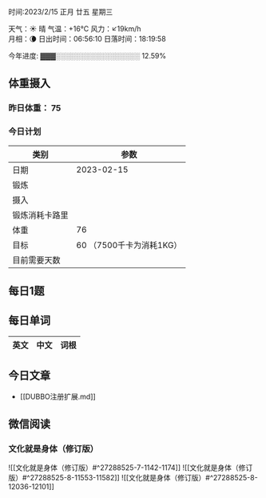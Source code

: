 

时间:2023/2/15 正月 廿五 星期三

天气：☀️   晴 气温：+16°C 风力：↙19km/h  
月相：🌘 日出时间：06:56:10 日落时间：18:19:58

今年进度: ▓▓▓░░░░░░░░░░░░░░░░░ 12.59%

## 体重摄入

### 昨日体重： 75
### 今日计划
| 类别           | 参数                    |
| -------------- | ----------------------- |
| 日期           | 2023-02-15               |
| 锻炼           |               |
| 摄入           |  |
| 锻炼消耗卡路里 | |
| 体重           |  76                      |
| 目标           | 60      （7500千卡为消耗1KG）                |
| 目前需要天数               |                          |



## 每日1题


## 每日单词

| 英文       | 中文       |词根|
| ---------- | ---------- | ---|


## 今日文章

- [[DUBBO注册扩展.md]]


## 微信阅读

<!-- start of weread -->

### 文化就是身体（修订版）
![[文化就是身体（修订版）#^27288525-7-1142-1174]]
![[文化就是身体（修订版）#^27288525-8-11553-11582]]
![[文化就是身体（修订版）#^27288525-8-12036-12101]]

<!-- end of weread -->
